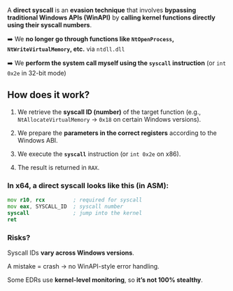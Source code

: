 A **direct syscall** is an **evasion technique** that involves **bypassing traditional Windows APIs (WinAPI)** by **calling kernel functions directly using their syscall numbers**.

➡️ We **no longer go through functions like `NtOpenProcess`, `NtWriteVirtualMemory`, etc.** via `ntdll.dll`

➡️ We **perform the system call myself using the `syscall` instruction** (or `int 0x2e` in 32-bit mode)

## **How does it work?**

1. We retrieve the **syscall ID (number)** of the target function (e.g., `NtAllocateVirtualMemory` → `0x18` on certain Windows versions).

2. We prepare the **parameters in the correct registers** according to the Windows ABI.

3. We execute the **`syscall`** instruction (or `int 0x2e` on x86).

4. The result is returned in `RAX`.

### In x64, a direct syscall looks like this (in ASM):

```asm
mov r10, rcx         ; required for syscall
mov eax, SYSCALL_ID  ; syscall number
syscall              ; jump into the kernel
ret
```

### **Risks?**

Syscall IDs **vary across Windows versions**.

A mistake = crash → no WinAPI-style error handling.

Some EDRs use **kernel-level monitoring**, so **it’s not 100% stealthy**.